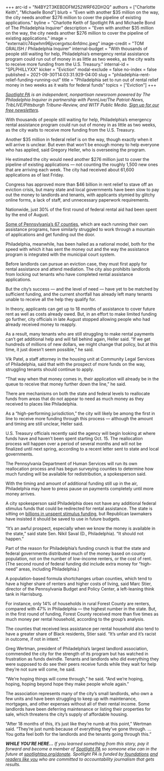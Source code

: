 +++
arc-id = "N4BY2T3KEBDDFM252WRF62DH2Q"
authors = ["Charlotte Keith", "Michaelle Bond"]
blurb = "Even with another $35 million on the way, the city needs another $276 million to cover the pipeline of existing applications."
byline = "Charlotte Keith of Spotlight PA and Michaelle Bond of The Philadelphia Inquirer"
description = "Even with another $35 million on the way, the city needs another $276 million to cover the pipeline of existing applications."
image = "external/c74qwhm96jjvcergxtsc4nfdmc.jpeg"
image-credit = "TOM GRALISH / Philadelphia Inquirer"
internal-budget = "With thousands of people still waiting for help, Philadelphia’s emergency rental assistance program could run out of money in as little as two weeks, as the city waits to receive more funding from the U.S. Treasury."
internal-id = "SPLPHILLYXX"
kicker = "Eviction"
modal-exclude = false
no-index = false
published = 2021-09-30T14:03:31.929-04:00
slug = "philadelphia-rent-relief-funding-running-out"
title = "Philadelphia set to run out of rental relief money in two weeks as it waits for federal funds"
topics = ["Eviction"]
+++

<a href="https://www.spotlightpa.org/"><i>Spotlight PA</i></a><i> is an independent, nonpartisan newsroom powered by The Philadelphia Inquirer in partnership with PennLive/The Patriot-News, TribLIVE/Pittsburgh Tribune-Review, and WITF Public Media. </i><a href="https://www.spotlightpa.org/newsletters"><i>Sign up for our free newsletters</i></a><i>.</i>

With thousands of people still waiting for help, Philadelphia’s emergency rental assistance program could run out of money in as little as two weeks, as the city waits to receive more funding from the U.S. Treasury.

Another $35 million in federal relief is on the way, though exactly when it will arrive is unclear. But even that won’t be enough money to help everyone who has applied, said Gregory Heller, who is overseeing the program.

He estimated the city would need another $276 million just to cover the pipeline of existing applications — not counting the roughly 1,500 new ones that are arriving each week. The city had received about 61,600 applications as of last Friday.

<script src="https://www.spotlightpa.org/embed.js" async></script><div data-spl-embed-version="1" data-spl-src="https://www.spotlightpa.org/embeds/newsletter/"></div>

Congress has approved more than $46 billion in rent relief to stave off an eviction crisis, but many state and local governments have been slow to pay out the money to landlords and tenants, with applicants stymied by glitchy online forms, a lack of staff, and unnecessary paperwork requirements.

Nationwide, just 30% of the first round of federal rental aid had been spent by the end of August.

<a href="https://www.spotlightpa.org/news/2021/07/eviction-ban-expires-pa-rental-assistance-delayed/">Some of Pennsylvania’s 67 counties</a>, which are each running their own assistance programs, have similarly struggled to work through a mountain of applications and get funding out the door.

Philadelphia, meanwhile, has been hailed as a national model, both for the speed with which it has sent the money out and the way the assistance program is integrated with the municipal court system.

Before landlords can pursue an eviction case, they must first apply for rental assistance and attend mediation. The city also prohibits landlords from locking out tenants who have completed rental assistance applications.

But the city’s success — and the level of need — have yet to be matched by sufficient funding, and the current shortfall has already left many tenants unable to receive all the help they qualify for.

In theory, applicants can get up to 18 months of assistance to cover future rent as well as costs already owed. But, in an effort to make limited funding go further, city officials in late August stopped allowing people who had already received money to reapply.

As a result, many tenants who are still struggling to make rental payments can’t get additional help and will fall behind again, Heller said. “If we get hundreds of millions of new dollars, we might change that policy, but at this time, it just doesn’t seem possible,” he said.

Vik Patel, a staff attorney in the housing unit at Community Legal Services of Philadelphia, said that with the prospect of more funds on the way, struggling tenants should continue to apply.

“That way when that money comes in, their application will already be in the queue to receive that money further down the line,” he said.

There are mechanisms on both the state and federal levels to reallocate funds from areas that do not appear to need as much money as they received to places like Philadelphia.

As a “high-performing jurisdiction,” the city will likely be among the first in line to receive more funding through this process — although the amount and timing are still unclear, Heller said.

U.S. Treasury officials recently said the agency will begin looking at where funds have and haven’t been spent starting Oct. 15. The reallocation process will happen over a period of several months and will not be finalized until next spring, according to a recent letter sent to state and local governments.

The Pennsylvania Department of Human Services will run its own reallocation process and has begun surveying counties to determine how much funding will be available for redistribution, a spokesperson said.

With the timing and amount of additional funding still up in the air, Philadelphia may have to press pause on payments completely until more money arrives.

A city spokesperson said Philadelphia does not have any additional federal stimulus funds that could be redirected for rental assistance. The state is sitting on <a href="https://www.spotlightpa.org/news/2021/06/pa-40-billion-budget-2021-poorest-school-districts-federal-relief-money/">billions in unspent stimulus funding</a>, but Republican lawmakers have insisted it should be saved to use in future budgets.

“It’s an awful prospect, especially when we know the money is available in the state,” said state Sen. Nikil Saval (D., Philadelphia). “It should not happen.”

Part of the reason for Philadelphia’s funding crunch is that the state and federal governments distributed much of the money based on county population, not on the number of low-income renters, or the cost of rent. (The second round of federal funding did include extra money for “high-need” areas, including Philadelphia.)

A population-based formula shortchanges urban counties, which tend to have a higher share of renters and higher costs of living, said Marc Stier, director of the Pennsylvania Budget and Policy Center, a left-leaning think tank in Harrisburg.

For instance, only 14% of households in rural Forest County are renters, compared with 47% in Philadelphia — the highest number in the state. But, in the first round of funding, Forest County received more than five times as much money per rental household, according to the group’s analysis.

The counties that received less assistance per rental household also tend to have a greater share of Black residents, Stier said. “It’s unfair and it’s racist in outcome, if not in intent.”

<script src="https://www.spotlightpa.org/embed.js" async></script><div data-spl-embed-version="1" data-spl-src="https://www.spotlightpa.org/embeds/donate/?teaser_text=If%20you%20learned%20something%20from%20this%20report%2C%20pay%20it%20forward%20and%20become%20a%20member%20of%20Spotlight%20PA%20so%20someone%20else%20can%20in%20the%20future."></div>

Greg Wertman, president of Philadelphia’s largest landlord association, commended the city for the strength of its program but has watched in frustration as funds dwindle. Tenants and landlords who did everything they were supposed to do see their peers receive funds while they wait for help they’re not sure will come, he said.

“We’re hoping things will come through,” he said. “And we’re hoping, hoping, hoping beyond hope they make people whole again.”

The association represents many of the city’s small landlords, who own a few units and have been struggling to keep up with maintenance, mortgages, and other expenses without all of their rental income. Some landlords have been deferring maintenance or listing their properties for sale, which threatens the city’s supply of affordable housing.

“After 18 months of this, it’s just like they’re numb at this point,” Wertman said. “They’re just numb because of everything they’ve gone through. ... You gotta feel both for the landlords and the tenants going through this.”

<i><b>WHILE YOU’RE HERE...</b></i><i> If you learned something from this story, pay it forward and become a member of </i><a href="https://www.spotlightpa.org/"><i>Spotlight PA</i></a><i> so someone else can in the future at </i><a href="http://spotlightpa.org/donate"><i>spotlightpa.org/donate</i></a><i>. Spotlight PA is funded by</i><a href="https://www.spotlightpa.org/support"><i> foundations</i></a><i> </i><a href="https://www.spotlightpa.org/support"><i>and readers like you</i></a><i> who are committed to accountability journalism that gets results.</i>
